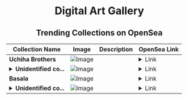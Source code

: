 <div align="center">

# Digital Art Gallery

## Trending Collections on OpenSea

| Collection Name                       | Image                                                                                     | Description                       | OpenSea Link                                                                                          |
|---------------------------------------|-------------------------------------------------------------------------------------------|-----------------------------------|--------------------------------------------------------------------------------------------------------|
| **Uchiha Brothers** | ![Image](https://i.seadn.io/s/raw/files/23afea521962ae064ddcbe8e3df1cc2b.jpg?w=500&auto=format?w=200&auto=format) |  | <details><summary>Link</summary>[Uchiha Brothers](https://opensea.io/collection/uchiha-brothers)</details> |
| **<details><summary>Unidentified co...</summary>Unidentified contract 7e249faa-510f-469e-a033-06151d2b84f9</details>** | ![Image](https://i.seadn.io/s/raw/files/cf57d187551dd413e4295042fa0b97b2.jpg?w=500&auto=format?w=200&auto=format) |  | <details><summary>Link</summary>[Unidentified contract 7e249faa-510f-469e-a033-06151d2b84f9](https://opensea.io/collection/unidentified-contract-7e249faa-510f-469e-a033-0615)</details> |
| **Basala** | ![Image](https://i.seadn.io/s/raw/files/a7100524d1845e54cd7a50f6c8d50295.jpg?w=500&auto=format?w=200&auto=format) |  | <details><summary>Link</summary>[Basala](https://opensea.io/collection/basala-4)</details> |
| **<details><summary>Unidentified co...</summary>Unidentified contract b27c8f19-32c9-4aa6-abbf-36e44cdf786b</details>** | ![Image](https://i.seadn.io/s/raw/files/a837708742ad8afcb35eb60ba787976d.jpg?w=500&auto=format?w=200&auto=format) |  | <details><summary>Link</summary>[Unidentified contract b27c8f19-32c9-4aa6-abbf-36e44cdf786b](https://opensea.io/collection/unidentified-contract-b27c8f19-32c9-4aa6-abbf-36e4)</details> |

</div>